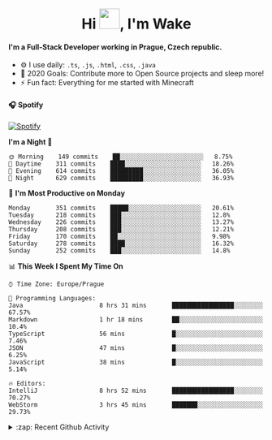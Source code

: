 <h1 align="center">Hi <img src="https://raw.githubusercontent.com/MrWakeCZ/MrWakeCZ/master/Hi.gif" width="40px" />, I'm Wake</h1>

#### I'm a Full-Stack Developer working in Prague, Czech republic.
- ⚙️ I use daily: `.ts`, `.js`, `.html`, `.css`, `.java`
- 🥅 2020 Goals: Contribute more to Open Source projects and sleep more!
- ⚡ Fun fact: Everything for me started with Minecraft

#### 🎧 Spotify
[![Spotify](https://novatorem-delta-eight.vercel.app/api/spotify)](https://open.spotify.com/user/wakeecz)

<!--START_SECTION:waka-->
**I'm a Night 🦉** 

```text
🌞 Morning    149 commits    ██░░░░░░░░░░░░░░░░░░░░░░░   8.75% 
🌆 Daytime    311 commits    ████░░░░░░░░░░░░░░░░░░░░░   18.26% 
🌃 Evening    614 commits    █████████░░░░░░░░░░░░░░░░   36.05% 
🌙 Night      629 commits    █████████░░░░░░░░░░░░░░░░   36.93%

```
📅 **I'm Most Productive on Monday** 

```text
Monday       351 commits    █████░░░░░░░░░░░░░░░░░░░░   20.61% 
Tuesday      218 commits    ███░░░░░░░░░░░░░░░░░░░░░░   12.8% 
Wednesday    226 commits    ███░░░░░░░░░░░░░░░░░░░░░░   13.27% 
Thursday     208 commits    ███░░░░░░░░░░░░░░░░░░░░░░   12.21% 
Friday       170 commits    ██░░░░░░░░░░░░░░░░░░░░░░░   9.98% 
Saturday     278 commits    ████░░░░░░░░░░░░░░░░░░░░░   16.32% 
Sunday       252 commits    ███░░░░░░░░░░░░░░░░░░░░░░   14.8%

```


📊 **This Week I Spent My Time On** 

```text
⌚︎ Time Zone: Europe/Prague

💬 Programming Languages: 
Java                     8 hrs 31 mins       █████████████████░░░░░░░░   67.57% 
Markdown                 1 hr 18 mins        ██░░░░░░░░░░░░░░░░░░░░░░░   10.4% 
TypeScript               56 mins             █░░░░░░░░░░░░░░░░░░░░░░░░   7.46% 
JSON                     47 mins             █░░░░░░░░░░░░░░░░░░░░░░░░   6.25% 
JavaScript               38 mins             █░░░░░░░░░░░░░░░░░░░░░░░░   5.14%

🔥 Editors: 
IntelliJ                 8 hrs 52 mins       █████████████████░░░░░░░░   70.27% 
WebStorm                 3 hrs 45 mins       ███████░░░░░░░░░░░░░░░░░░   29.73%

```


<!--END_SECTION:waka-->

<details>
  <summary>:zap: Recent Github Activity</summary>

<!--START_SECTION:activity-->
1. 🎉 Merged PR [#14](https://github.com/craftmania-cz/craftmanager/pull/14) in [craftmania-cz/craftmanager](https://github.com/craftmania-cz/craftmanager)
2. 🎉 Merged PR [#89](https://github.com/waked-cz/corgi/pull/89) in [waked-cz/corgi](https://github.com/waked-cz/corgi)
3. 🗣 Commented on [#14](https://github.com/craftmania-cz/craftmanager/issues/14) in [craftmania-cz/craftmanager](https://github.com/craftmania-cz/craftmanager)
4. 🎉 Merged PR [#2](https://github.com/craftmania-cz/craftcore/pull/2) in [craftmania-cz/craftcore](https://github.com/craftmania-cz/craftcore)
5. 🎉 Merged PR [#7](https://github.com/craftmania-cz/craftlobby/pull/7) in [craftmania-cz/craftlobby](https://github.com/craftmania-cz/craftlobby)
<!--END_SECTION:activity-->

</details>
